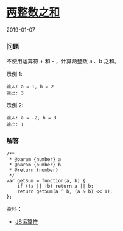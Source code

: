 # [两整数之和](https://leetcode-cn.com/problems/sum-of-two-integers)
2019-01-07
### 问题

不使用运算符 + 和 - ​​​​​​​，计算两整数 ​​​​​​​a 、b ​​​​​​​之和。

示例 1:

```
输入: a = 1, b = 2
输出: 3
```
示例 2:

```
输入: a = -2, b = 3
输出: 1
```

### 解答

```
/**
 * @param {number} a
 * @param {number} b
 * @return {number}
 */
var getSum = function(a, b) {
    if (!a || !b) return a || b;
    return getSum(a ^ b, (a & b) << 1);
};
```
资料：
* [JS运算符](https://developer.mozilla.org/zh-CN/docs/Web/JavaScript/Guide/Expressions_and_Operators)